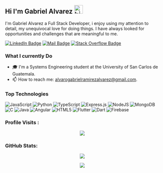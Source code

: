## Hi I'm Gabriel Alvarez  <img src="https://user-images.githubusercontent.com/1303154/88677602-1635ba80-d120-11ea-84d8-d263ba5fc3c0.gif" width="28px" height="28px" alt="hi">

<!-- 🚀 Check out my New Portfolio [islemmaboud.com](https://islemmaboud.com)  -->

I'm Gabriel Alvarez a Full Stack Developer, i enjoy using my  attention to detail, my unequivocal love for doing things. I have always looked for opportunities and challenges that are meaningful to me.

 
[![LinkedIn Badge](https://img.shields.io/badge/-Gabriel%20Alvarez-%230e76a8?style=flat&labelColor=0e76a8&logo=linkedin&logoColor=white)](https://www.linkedin.com/in/gaaabriel) 
[![Mail Badge](https://img.shields.io/badge/-gabrielramirez-c0392b?style=flat&labelColor=c0392b&logo=gmail&logoColor=white)](mailto:alvarogabrielramirezalvarez@gmail.com)
[![Stack Overflow Badge](https://img.shields.io/badge/-gabriel-ff9900?style=flat&labelColor=ff9900&logo=stackoverflow&logoColor=white)](https://stackoverflow.com/users/22540900/gabriel-alvarez)


### What I currently Do

- 🎓 I'm a Systems Engineering student at the University of San Carlos de Guatemala.
- 📫 How to reach me: alvarogabrielramirezalvarez@gmail.com.

### Top Technologies
<!-- #### Top Technologies -->

![JavaScript](https://img.shields.io/badge/javascript-%23323330.svg?style=flat&logo=javascript&logoColor=%23F7DF1E) 
![Python](https://img.shields.io/badge/python-3670A0?style=flat&logo=python&logoColor=ffdd54) 
![TypeScript](https://img.shields.io/badge/typescript-%23007ACC.svg?style=flat&logo=typescript&logoColor=white) 
![Express.js](https://img.shields.io/badge/express.js-%23404d59.svg?style=flat&logo=express&logoColor=%2361DAFB) 
![NodeJS](https://img.shields.io/badge/node.js-6DA55F?style=flat&logo=node.js&logoColor=white) 
![MongoDB](https://img.shields.io/badge/MongoDB-%234ea94b.svg?style=flat&logo=mongodb&logoColor=white) 
![C](https://img.shields.io/badge/C-00599C?style=flat&logo=c&logoColor=white)
![Java](https://img.shields.io/badge/Java-%23ED8B00.svg?style=flat&logo=java&logoColor=white)
![Angular](https://img.shields.io/badge/Angular-%23DD0031.svg?style=flat&logo=angular&logoColor=white)
![HTML5](https://img.shields.io/badge/HTML5-%23E34F26.svg?style=flat&logo=html5&logoColor=white)
![Flutter](https://img.shields.io/badge/Flutter-%2302569B.svg?style=flat&logo=flutter&logoColor=white)
![Dart](https://img.shields.io/badge/Dart-%230175C2.svg?style=flat&logo=dart&logoColor=white)
![Firebase](https://img.shields.io/badge/Firebase-%23039BE5.svg?style=flat&logo=firebase)


<h3>  Profile Visits : </h3>

<div align="center">

![](https://komarev.com/ghpvc/?username=alvarogabriel-ramirez&style=for-the-badge)

</div>

<h3>  GitHub Stats: </h3>

<div align="center">

![](https://github-readme-stats-git-masterrstaa-rickstaa.vercel.app/api?username=alvarogabriel-ramirez&theme=react&hide_border=false&include_all_commits=true&count_private=true)<br/>

![](https://github-readme-stats-git-masterrstaa-rickstaa.vercel.app/api/top-langs/?username=alvarogabriel-ramirez&theme=react&hide_border=false&include_all_commits=true&count_private=true&layout=compact)

</div>


